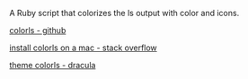 A Ruby script that colorizes the ls output with color and icons. 

[colorls - github](https://github.com/athityakumar/colorls)

[install colorls on a mac - stack overflow](https://stackoverflow.com/questions/54818827/install-colorls-on-macos-and-zsh)

[theme colorls - dracula](https://github.com/dracula/colorls)